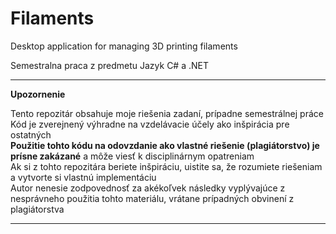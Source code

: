 # Filaments

Desktop application for managing 3D printing filaments   

Semestralna praca z predmetu Jazyk C# a .NET  

---

**Upozornenie**  

Tento repozitár obsahuje moje riešenia zadaní, prípadne semestrálnej práce  
Kód je zverejnený výhradne na vzdelávacie účely ako inšpirácia pre ostatných  
**Použitie tohto kódu na odovzdanie ako vlastné riešenie (plagiátorstvo) je prísne zakázané** a môže viesť k disciplinárnym opatreniam  
Ak si z tohto repozitára beriete inšpiráciu, uistite sa, že rozumiete riešeniam a vytvorte si vlastnú implementáciu  
Autor nenesie zodpovednosť za akékoľvek následky vyplývajúce z nesprávneho použitia tohto materiálu, vrátane prípadných obvinení z plagiátorstva  

---

